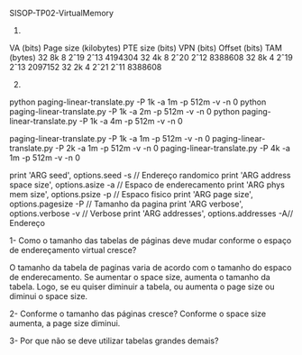 SISOP-TP02-VirtualMemory


1)
VA (bits)	Page size (kilobytes)	PTE size (bits)	VPN (bits)	Offset (bits)	TAM (bytes)
32			8k						8				2ˆ19		2ˆ13			4194304
32			4k						8				2ˆ20		2ˆ12			8388608
32			8k						4				2ˆ19		2ˆ13			2097152
32			2k						4				2ˆ21		2ˆ11			8388608

2)
python paging-linear-translate.py -P 1k -a 1m -p 512m -v -n 0
python paging-linear-translate.py -P 1k -a 2m -p 512m -v -n 0
python paging-linear-translate.py -P 1k -a 4m -p 512m -v -n 0

paging-linear-translate.py -P 1k -a 1m -p 512m -v -n 0
paging-linear-translate.py -P 2k -a 1m -p 512m -v -n 0
paging-linear-translate.py -P 4k -a 1m -p 512m -v -n 0

print 'ARG seed',               options.seed -s 	// Endereço randomico
print 'ARG address space size', options.asize -a 	// Espaco de enderecamento
print 'ARG phys mem size',      options.psize -p 	// Espaco fisico
print 'ARG page size',          options.pagesize -P // Tamanho da pagina
print 'ARG verbose',            options.verbose -v  // Verbose
print 'ARG addresses',          options.addresses -A// Endereço

1- Como o tamanho das tabelas de páginas deve mudar conforme o espaço de endereçamento virtual cresce?

O tamanho da tabela de paginas varia de acordo com o tamanho do espaco de enderecamento. Se aumentar o space size, aumenta o tamanho da tabela. Logo, se eu quiser diminuir a tabela, ou aumenta o page size ou diminui o space size.

2- Conforme o tamanho das páginas cresce?
Conforme o space size aumenta, a page size diminui.

3- Por que não se deve utilizar tabelas grandes demais?


